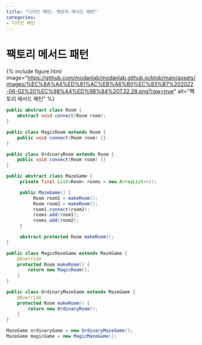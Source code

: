 ```yaml
---
title: "디자인 패턴: 팩토리 메서드 패턴"
categories:
- 디자인 패턴
---
```


# 팩토리 메서드 패턴

{% include figure.html image="https://github.com/modanlab/modanlab.github.io/blob/main/assets/images/%EC%8A%A4%ED%81%AC%EB%A6%B0%EC%83%B7%202022-06-02%20%EC%98%A4%ED%9B%84%207.32.28.png?raw=true" alt="팩토리 메서드 패턴" %}

```java
public abstract class Room {
    abstract void connect(Room room);
}

public class MagicRoom extends Room {
    public void connect(Room room) {}
}

public class OrdinaryRoom extends Room {
    public void connect(Room room) {}
}

public abstract class MazeGame {
     private final List<Room> rooms = new ArrayList<>();

     public MazeGame() {
          Room room1 = makeRoom();
          Room room2 = makeRoom();
          room1.connect(room2);
          rooms.add(room1);
          rooms.add(room2);
     }

     abstract protected Room makeRoom();
}
```

```java
public class MagicMazeGame extends MazeGame {
    @Override
    protected Room makeRoom() {
        return new MagicRoom();
    }
}

public class OrdinaryMazeGame extends MazeGame {
    @Override
    protected Room makeRoom() {
        return new OrdinaryRoom();
    }
}

MazeGame ordinaryGame = new OrdinaryMazeGame();
MazeGame magicGame = new MagicMazeGame();
```
